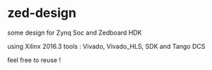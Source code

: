 # zed-design

some design for Zynq Soc and Zedboard HDK

using Xilinx 2016.3 tools : Vivado, Vivado_HLS, SDK and Tango DCS

feel free to reuse !
